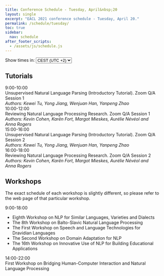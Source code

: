 ```yaml
---
title: Conference Schedule - Tuesday, April&nbsp;20
layout: single
excerpt: "EACL 2021 conference schedule - Tuesday, April 20."
permalink: /schedule/tuesday/
toc: true
sidebar:
  nav: schedule
after_footer_scripts:
  - /assets/js/schedule.js
---
```

<div class="schedule-header-container">
  <div class="schedule-header">
    <div class="time-control">
      <span>Show times in:</span>
      <select id="show-time">
        <option value="default">CEST (UTC +2)</option>
        <option value="local" id="option-local">My local time</option>
      </select>
    </div>
  </div>
</div>

## Tutorials

<div class="schedule" markdown="0">
  <div class="schedule-element">
    <div class="schedule-element-title">
      <div class="time-wrapper">
        <span class="time">9:00</span>-<span class="time">10:00</span>
      </div>
      <div>
        Unsupervised Natural Language Parsing (Introductory Tutorial). Zoom&nbsp;Q/A Session&nbsp;1<br>
        <em>Authors: Kewei&nbsp;Tu, Yong&nbsp;Jiang, Wenjuan&nbsp;Han, Yanpeng&nbsp;Zhao</em>
      </div>
    </div>
  </div>
  <div class="schedule-element">
    <div class="schedule-element-title">
      <div class="time-wrapper">
        <span class="time">10:00</span>-<span class="time">12:00</span>
      </div>
      <div>
        Reviewing Natural Language Processing Research. Zoom&nbsp;Q/A Session&nbsp;1<br>
        <em>Authors: Kevin&nbsp;Cohen, Karën&nbsp;Fort, Margot&nbsp;Mieskes, Aurélie&nbsp;Névéol and Anna&nbsp;Rogers</em>
      </div>
    </div>
  </div>
  <div class="schedule-element">
    <div class="schedule-element-title">
      <div class="time-wrapper">
        <span class="time">15:00</span>-<span class="time">16:00</span>
      </div>
      <div>
        Unsupervised Natural Language Parsing (Introductory Tutorial). Zoom&nbsp;Q/A Session&nbsp;2<br>
        <em>Authors: Kewei&nbsp;Tu, Yong&nbsp;Jiang, Wenjuan&nbsp;Han, Yanpeng&nbsp;Zhao</em>
      </div>
    </div>
  </div>
  <div class="schedule-element">
    <div class="schedule-element-title">
      <div class="time-wrapper">
        <span class="time">16:00</span>-<span class="time">18:00</span>
      </div>
      <div>
        Reviewing Natural Language Processing Research. Zoom&nbsp;Q/A Session&nbsp;2<br>
        <em>Authors: Kevin&nbsp;Cohen, Karën&nbsp;Fort, Margot&nbsp;Mieskes, Aurélie&nbsp;Névéol and Anna&nbsp;Rogers</em>
      </div>
    </div>
  </div>
</div>

## Workshops

The exact schedule of each workshop is slightly different, so please refer to the web page of that particular workshop.

<div class="schedule" markdown="0">
  <div class="schedule-element">
    <div class="schedule-element-title">
      <div class="time-wrapper">
        <span class="time">9:00</span>-<span class="time">18:00</span>
      </div>
      <div>
        <ul class="list--small-padding">
          <li>Eighth Workshop on NLP for Similar Languages, Varieties and Dialects</li>
          <li>The 8th Workshop on Balto-Slavic Natural Language Processing</li>
          <li>The First Workshop on Speech and Language Technologies for Dravidian Languages</li>
          <li>The Second Workshop on Domain Adaptation for NLP</li>
          <li>The​ ​16th ​Workshop​ ​on​ ​Innovative​ ​Use​ ​of NLP​ ​for​ ​Building​ ​Educational​ ​Applications​</li>
        </ul>
      </div>
    </div>
  </div>
  <div class="schedule-element">
    <div class="schedule-element-title">
      <div class="time-wrapper">
        <span class="time">14:00</span>-<span class="time">22:00</span>
      </div>
      <div>
        First Workshop on Bridging Human-Computer Interaction and Natural Language Processing
      </div>
    </div>
  </div>
</div>